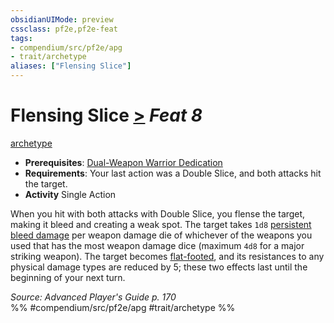 ```yaml
---
obsidianUIMode: preview
cssclass: pf2e,pf2e-feat
tags:
- compendium/src/pf2e/apg
- trait/archetype
aliases: ["Flensing Slice"]
---
```

# Flensing Slice  [>](rules/core-rulebook/chapter-9-playing-the-game.md#Actions "Single Action") *Feat 8*  
[archetype](rules/traits/archetype.md "Archetype Feat Trait")  

- **Prerequisites**: [Dual-Weapon Warrior Dedication](compendium/feats/dual-weapon-warrior-dedication-apg.md)
- **Requirements**: Your last action was a Double Slice, and both attacks hit the target.
- **Activity** Single Action

When you hit with both attacks with Double Slice, you flense the target, making it bleed and creating a weak spot. The target takes `1d8` [persistent bleed damage](rules/conditions.md#Persistent%20Damage) per weapon damage die of whichever of the weapons you used that has the most weapon damage dice (maximum `4d8` for a major striking weapon). The target becomes [flat-footed](rules/conditions.md#Flat-footed), and its resistances to any physical damage types are reduced by 5; these two effects last until the beginning of your next turn.

*Source: Advanced Player's Guide p. 170*  
%% #compendium/src/pf2e/apg #trait/archetype %%